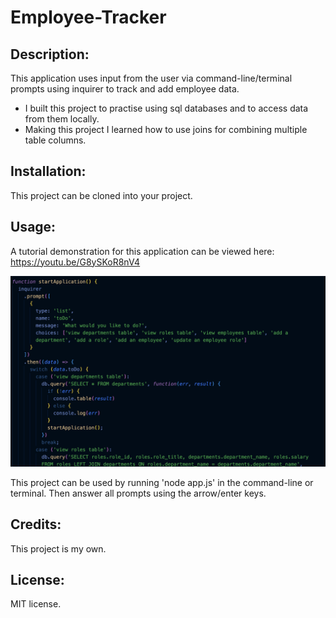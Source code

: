 # Employee-Tracker

## Description:

This application uses input from the user via command-line/terminal prompts using inquirer to track and add employee data.
  - I built this project to practise using sql databases and to access data from them locally.
  - Making this project I learned how to use joins for combining multiple table columns.
  
## Installation:
This project can be cloned into your project.

## Usage:

A tutorial demonstration for this application can be viewed here: https://youtu.be/G8ySKoR8nV4

!["inquirer prompts"](./images/employee-tracker-prompts.png)

This project can be used by running 'node app.js' in the command-line or terminal. Then answer all prompts using the arrow/enter keys.

## Credits:
This project is my own.

## License:
MIT license.
